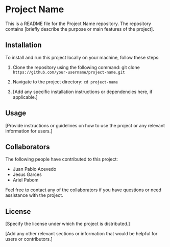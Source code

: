 # Project Name

This is a README file for the Project Name repository. The repository contains [briefly describe the purpose or main features of the project].

## Installation

To install and run this project locally on your machine, follow these steps:

1. Clone the repository using the following command: git clone ``https://github.com/your-username/project-name.git``
2. Navigate to the project directory: ``cd project-name``

3. [Add any specific installation instructions or dependencies here, if applicable.]

## Usage

[Provide instructions or guidelines on how to use the project or any relevant information for users.]

## Collaborators

The following people have contributed to this project:

- Juan Pablo Acevedo
- Jesus Garces
- Ariel Pabom

Feel free to contact any of the collaborators if you have questions or need assistance with the project.

## License

[Specify the license under which the project is distributed.]

[Add any other relevant sections or information that would be helpful for users or contributors.]







